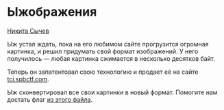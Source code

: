 # Ыжображения

[Никита Сычев](https://t.me/nsychev)

Ыж устал ждать, пока на его любимом сайте прогрузится огромная картинка, и решил придумать свой формат изображений. У него получилось — любая картинка сжимается в несколько десятков байт.

Теперь он запатентовал свою технологию и продает её на сайте [tci.spbctf.com](https://tci.spbctf.com/).

Ыж сконвертировал все свои картинки в новый формат. Помогите нам достать флаг [из этого файла](flag_new.tci).
